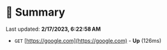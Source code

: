 # 📖 Summary
Last updated: **2/17/2023, 6:22:58 AM**

- `GET` [https://google.com](https://google.com) - **Up** (126ms)
